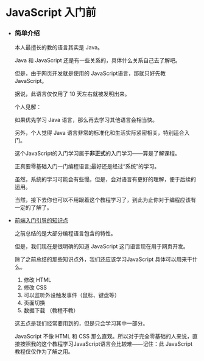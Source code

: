 # JavaScript 入门前

- ### 简单介绍

  本人最擅长的教的语言其实是 Java。

  Java 和 JavaScript 还是有一些关系的，具体什么关系自己去了解吧。

  但是，由于网页开发就是使用的 JavaScript语言，那就只好先教 JavaScript。

  据说，此语言仅仅用了 10 天左右就被发明出来。

  

  个人见解：

  如果优先学习 Java 语言，那么再去学习其他语言会相当快。

  另外，个人觉得 Java 语言非常的标准化和生活实际紧密相关，特别适合入门。

  
  
  这个JavaScript的入门学习属于**非正式**的入门学习——算是了解课程。
  
  正真要零基础入门一门编程语言;最好还是经过“系统”的学习。
  
  虽然，系统的学习可能会有些慢。但是，会对语言有更好的理解，便于后续的运用。
  
  当然，接下去你也可以不用跟着这个教程学习了，到此为止你对于编程应该有一定的了解了。


- [前端入门引导的知识点](../前端入门引导.md)

  之前总结的是大部分编程语言包含的特性。

  但是，我们现在是很明确的知道 JavaScript 这门语言现在用于网页开发。

  除了之前总结的那些知识点外，我们还应该学习JavaScript 具体可以用来干什么。

  1. 修改 HTML
  2. 修改 CSS
  3. 可以监听外设触发事件（鼠标、键盘等）
  4. 页面切换
  5. 数据下载 （教程不教）

    

  这五点是我们经常要用到的，但是只会学习其中一部分。

  JavaScript 不像 HTML 和 CSS 那么直观。所以对于完全零基础的人来说，直接按照我的这个教程学习JavaScript语言会比较难——记住：此 JavaScript 教程仅仅作为了解之用。

  

  

  
  
  
  
  
  
  